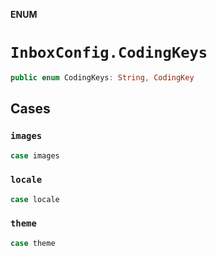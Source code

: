 **ENUM**

# `InboxConfig.CodingKeys`

```swift
public enum CodingKeys: String, CodingKey
```

## Cases
### `images`

```swift
case images
```

### `locale`

```swift
case locale
```

### `theme`

```swift
case theme
```
